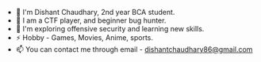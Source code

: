 - 👋 I'm Dishant Chaudhary, 2nd year BCA student.
- 👀 I am a CTF player, and beginner bug hunter.
- 🌱 I'm exploring offensive security and learning new skills.
- ⚡ Hobby - Games, Movies, Anime, sports.
- 📫 You can contact me through email - dishantchaudhary86@gmail.com



 
<!---
Dishant-Chaudhary/Dishant-Chaudhary is a ✨ special ✨ repository because its `README.md` (this file) appears on your GitHub profile.
You can click the Preview link to take a look at your changes.
--->
